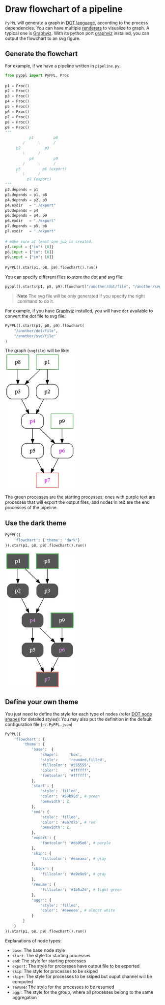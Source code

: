 # Draw flowchart of a pipeline
<!-- toc -->

`PyPPL` will generate a graph in [DOT language][1], according to the process dependencies. 
You can have multiple [renderers][2] to visualize to graph. A typical one is [Graphviz][3]. With its python port [graphviz][7] installed, you can output the flowchart to an svg figure. 

## Generate the flowchart
For example, if we have a pipeline written in `pipeline.py`:
```python
from pyppl import PyPPL, Proc

p1 = Proc()
p2 = Proc()
p3 = Proc()
p4 = Proc()
p5 = Proc()
p6 = Proc()
p7 = Proc()
p8 = Proc()
p9 = Proc()
"""
		   p1         p8
		/      \      /
	 p2           p3
		\      /
		   p4         p9
		/      \      /
	 p5          p6 (export)
		\      /
		  p7 (export)
"""
p2.depends = p1
p3.depends = p1, p8
p4.depends = p2, p3
p4.exdir   = "./export"
p5.depends = p4
p6.depends = p4, p9
p6.exdir   = "./export"
p7.depends = p5, p6
p7.exdir   = "./export"

# make sure at least one job is created.
p1.input = {"in": [0]}
p8.input = {"in": [0]}
p9.input = {"in": [0]}

PyPPL().star(p1, p8, p9).flowchart().run()
```

You can specify different files to store the dot and svg file:
```python
pyppl().starts(p1, p8, p9).flowchart("/another/dot/file", "/another/svg/file")
```
> **Note** The svg file will be only generated if you specify the right command to do it.

For example, if you have [Graphviz](http://www.graphviz.org/) installed, you will have `dot` available to convert the dot file to svg file:
```python
PyPPL().start(p1, p8, p9).flowchart(
	"/another/dot/file", 
	"/another/svg/file"
)
```

The graph (`svgfile`) will be like:  
![Pipeline][4]

The green processes are the starting processes; ones with purple text are processes that will export the output files; and nodes in red are the end processes of the pipeline.

## Use the dark theme
```python
PyPPL({
	'flowchart': {'theme': 'dark'}
}).star(p1, p8, p9).flowchart().run()
```
![Pipeline-flowchart-dark][5]

## Define your own theme
You just need to define the style for each type of nodes (refer [DOT node shapes][6] for detailed styles):
You may also put the definition in the default configuration file (`~/.PyPPL.json`)
```python
PyPPL({
	'flowchart': {
		'theme': {
			'base':  {
				'shape':     'box',
				'style':     'rounded,filled',
				'fillcolor': '#555555',
				'color':     '#ffffff',
				'fontcolor': '#ffffff',
			},
			'start': {
				'style': 'filled',
				'color': '#59b95d', # green
				'penwidth': 2,
			},
			'end': {
				'style': 'filled',
				'color': '#ea7d75', # red
				'penwidth': 2,
			},
			'export': {
				'fontcolor': '#db95e6', # purple
			},
			'skip': {
				'fillcolor': '#eaeaea', # gray
			},
			'skip+': {
				'fillcolor': '#e9e9e9', # gray
			},
			'resume': {
				'fillcolor': '#1b5a2d', # light green
			},
			'aggr': {
				'style': 'filled',
				'color': '#eeeeee', # almost white
			}
		}
	}
}).star(p1, p8, p9).flowchart().run()
```
Explanations of node types:
- `base`: The base node style
- `start`: The style for starting processes
- `end`: The style for starting processes
- `export`: The style for processes have output file to be exported
- `skip`: The style for processes to be skiped
- `skip+`: The style for processes to be skiped but ouput channel will be computed
- `resume`: The style for the processes to be resumed
- `aggr`: The style for the group, where all processes belong to the same aggregation


[1]: https://en.wikipedia.org/wiki/DOT_(graph_description_language)
[2]: https://en.wikipedia.org/wiki/DOT_(graph_description_language)#Layout_programs
[3]: https://en.wikipedia.org/wiki/Graphviz
[4]: ./drawFlowchart_pyppl.png
[5]: ./drawFlowchart_pyppl_dark.png
[6]: http://www.graphviz.org/doc/info/shapes.html
[7]: https://github.com/xflr6/graphviz/
